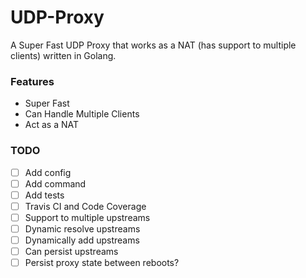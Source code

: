 UDP-Proxy
=========

A Super Fast UDP Proxy that works as a NAT (has support to multiple clients) written in Golang.

### Features

* Super Fast
* Can Handle Multiple Clients
* Act as a NAT

### TODO
- [ ] Add config
- [ ] Add command
- [ ] Add tests
- [ ] Travis CI and Code Coverage
- [ ] Support to multiple upstreams
- [ ] Dynamic resolve upstreams
- [ ] Dynamically add upstreams
- [ ] Can persist upstreams
- [ ] Persist proxy state between reboots?
